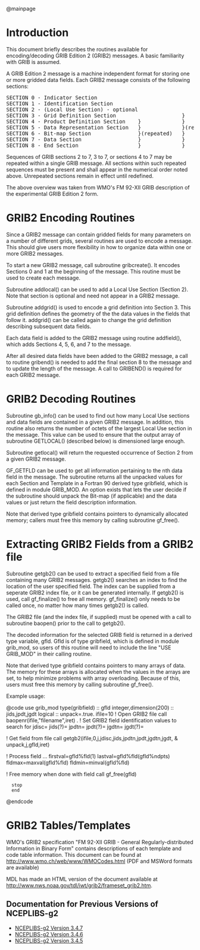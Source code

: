 @mainpage

# Introduction

This document briefly describes the routines available for encoding/decoding
GRIB Edition 2 (GRIB2) messages. A basic familiarity with GRIB is assumed.

A GRIB Edition 2 message is a machine independent format for storing
one or more gridded data fields. Each GRIB2 message consists of the 
following sections:

<pre>
SECTION 0 - Indicator Section
SECTION 1 - Identification Section
SECTION 2 - (Local Use Section) - optional                           }
SECTION 3 - Grid Definition Section                     }            }
SECTION 4 - Product Definition Section    }             }            }(repeated)
SECTION 5 - Data Representation Section   }             }(repeated)  }
SECTION 6 - Bit-map Section               }(repeated)   }            }
SECTION 7 - Data Section                  }             }            }
SECTION 8 - End Section                   }             }            }
</pre>

Sequences of GRIB sections 2 to 7, 3 to 7, or sections 4 to 7 may be repeated
within a single GRIB message. All sections within such repeated sequences
must be present and shall appear in the numerical order noted above.
Unrepeated sections remain in effect until redefined.

The above overview was taken from WMO's FM 92-XII GRIB description
of the experimental GRIB Edition 2 form.

# GRIB2 Encoding Routines

Since a GRIB2 message can contain gridded fields for many parameters on
a number of different grids, several routines are used to encode a message.
This should give users more flexibility in how to organize data
within one or more GRIB2 messages.

To start a new GRIB2 message, call subroutine gribcreate(). It
encodes Sections 0 and 1 at the beginning of the message. This routine 
must be used to create each message.

Subroutine addlocal() can be used to add a Local Use Section (Section 2).
Note that section is optional and need not appear in a GRIB2 message.

Subroutine addgrid() is used to encode a grid definition into Section 3.
This grid definition defines the geometry of the the data values in the
fields that follow it. addgrid() can be called again to change the grid 
definition describing subsequent data fields.

Each data field is added to the GRIB2 message using routine addfield(),
which adds Sections 4, 5, 6, and 7 to the message.

After all desired data fields have been added to the GRIB2 message, a
call to routine gribend() is needed to add the final section 8 to the
message and to update the length of the message. A call to GRIBEND()
is required for each GRIB2 message.

# GRIB2 Decoding Routines

Subroutine gb_info() can be used to find out how many Local Use sections
and data fields are contained in a given GRIB2 message. In addition,
this routine also returns the number of octets of the largest Local Use 
section in the message. This value can be used to ensure that the 
output array of subroutine GETLOCAL() (described below) is dimensioned
large enough.

Subroutine getlocal() will return the requested occurrence of Section 2
from a given GRIB2 message. 

GF_GETFLD can be used to get all information pertaining to the nth
data field in the message. The subroutine returns all the unpacked
values for each Section and Template in a Fortran 90 derived type
gribfield, which is defined in module GRIB_MOD. An option exists that
lets the user decide if the subroutine should unpack the Bit-map (if
applicable) and the data values or just return the field description
information.

Note that derived type gribfield contains pointers to dynamically
allocated memory; callers must free this memory by calling subroutine
gf_free().

# Extracting GRIB2 Fields from a GRIB2 file

Subroutine getgb2() can be used to extract a specified field from a
file containing many GRIB2 messages. getgb2() searches an index to
find the location of the user specified field. The index can be
supplied from a seperate GRIB2 index file, or it can be generated
internally. If getgb2() is used, call gf_finalize() to free all
memory. gf_finalize() only needs to be called once, no matter how many
times getgb2() is called.

The GRIB2 file (and the index file, if supplied) must be opened with
a call to subroutine baopen() prior to the call to getgb2().

The decoded information for the selected GRIB field is returned in a 
derived type variable, gfld. Gfld is of type gribfield, which is defined
in module grib_mod, so users of this routine will need to include
the line "USE GRIB_MOD" in their calling routine.

Note that derived type gribfield contains pointers to many arrays of data.
The memory for these arrays is allocated when the values in the arrays 
are set, to help minimize problems with array overloading. Because of this,
users must free this memory by calling subroutine gf_free().

Example usage:

@code
      use grib_mod
      type(gribfield) :: gfld
      integer,dimension(200) :: jids,jpdt,jgdt
      logical :: unpack=.true.
      ifile=10
  ! Open GRIB2 file 
      call baopenr(ifile,"filename",iret)
      .
  ! Set GRIB2 field identification values to search for
      jdisc=
      jids(?)=
      jpdtn=
      jpdt(?)=
      jgdtn=
      jgdt(?)=

  ! Get field from file
      call getgb2(ifile,0,j,jdisc,jids,jpdtn,jpdt,jgdtn,jgdt,
     &            unpack,j,gfld,iret)

  ! Process field ...
      firstval=gfld%fld(1)
      lastval=gfld%fld(gfld%ndpts)
      fldmax=maxval(gfld%fld)
      fldmin=minval(gfld%fld)
      
  ! Free memory when done with field
      call gf_free(gfld)

      stop
      end
@endcode
      
# GRIB2 Tables/Templates

WMO's GRIB2 specification "FM 92-XII GRIB - General
Regularly-distributed Information in Binary Form" contains
descriptions of each template and code table information. This
document can be found at http://www.wmo.ch/web/www/WMOCodes.html (PDF
and MSWord formats are available)

MDL has made an HTML version of the document available at
http://www.nws.noaa.gov/tdl/iwt/grib2/frameset_grib2.htm.

## Documentation for Previous Versions of NCEPLIBS-g2

* [NCEPLIBS-g2 Version 3.4.7](ver-3.4.7/index.html)
* [NCEPLIBS-g2 Version 3.4.6](ver-3.4.6/index.html)
* [NCEPLIBS-g2 Version 3.4.5](ver-3.4.5/index.html)

